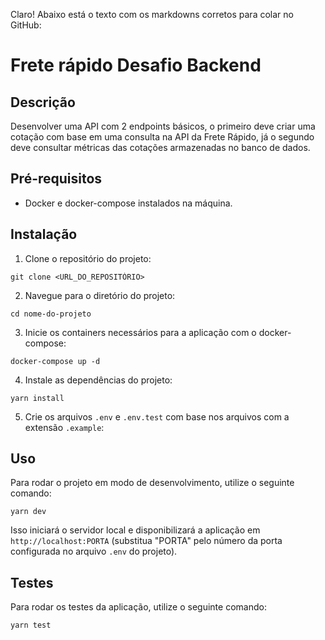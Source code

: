 Claro! Abaixo está o texto com os markdowns corretos para colar no GitHub:

# Frete rápido Desafio Backend

## Descrição

Desenvolver uma API com 2 endpoints básicos, o primeiro deve criar uma cotação com base em uma consulta na API da Frete Rápido, já o segundo deve consultar métricas das cotações armazenadas no banco de dados.

## Pré-requisitos

-   Docker e docker-compose instalados na máquina.

## Instalação

1. Clone o repositório do projeto:

```
git clone <URL_DO_REPOSITÓRIO>
```

2. Navegue para o diretório do projeto:

```
cd nome-do-projeto
```

3. Inicie os containers necessários para a aplicação com o docker-compose:

```
docker-compose up -d
```

4. Instale as dependências do projeto:

```
yarn install
```

5. Crie os arquivos `.env` e `.env.test` com base nos arquivos com a extensão `.example`:

## Uso

Para rodar o projeto em modo de desenvolvimento, utilize o seguinte comando:

```
yarn dev
```

Isso iniciará o servidor local e disponibilizará a aplicação em `http://localhost:PORTA` (substitua "PORTA" pelo número da porta configurada no arquivo `.env` do projeto).

## Testes

Para rodar os testes da aplicação, utilize o seguinte comando:

```
yarn test
```
